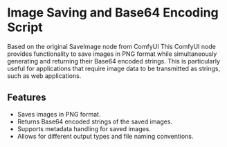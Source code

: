 # Image Saving and Base64 Encoding Script
Based on the original SaveImage node from ComfyUI
This ComfyUI node provides functionality to save images in PNG format while simultaneously generating and returning their Base64 encoded strings. 
This is particularly useful for applications that require image data to be transmitted as strings, such as web applications.


## Features
- Saves images in PNG format.
- Returns Base64 encoded strings of the saved images.
- Supports metadata handling for saved images.
- Allows for different output types and file naming conventions.

